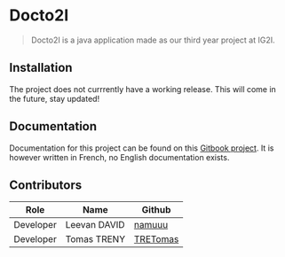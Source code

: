 # Docto2I
> Docto2I is a java application made as our third year project at IG2I.

## Installation
The project does not currrently have a working release. This will come in the future, stay updated!

## Documentation
Documentation for this project can be found on this [Gitbook project](https://ig2i-projet-java.gitbook.io/introduction/). It is however written in French, no English documentation exists.

## Contributors

| Role  | Name | Github |
| ------------- | ------------- | ------------- |
| Developer  | Leevan DAVID  | [namuuu](https://github.com/namuuu) |
| Developer  | Tomas TRENY  | [TRETomas](https://github.com/TRETomas) |

